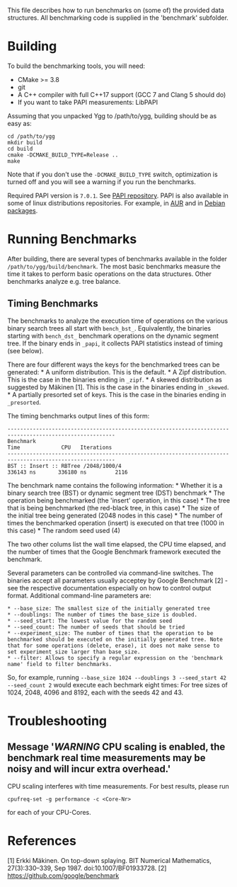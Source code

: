 This file describes how to run benchmarks on (some of) the provided data structures. All benchmarking code
is supplied in the 'benchmark' subfolder. 

Building
========

To build the benchmarking tools, you will need:

* CMake >= 3.8
* git
* A C++ compiler with full C++17 support (GCC 7 and Clang 5 should do)
* If you want to take PAPI measurements: LibPAPI

Assuming that you unpacked Ygg to /path/to/ygg, building should be as easy as:

```
cd /path/to/ygg
mkdir build
cd build
cmake -DCMAKE_BUILD_TYPE=Release ..
make
```

Note that if you don't use the `-DCMAKE_BUILD_TYPE` switch, optimization is turned off and you will see a warning if you run the benchmarks.

Required PAPI version is `7.0.1`.
See [PAPI repository](https://bitbucket.org/icl/papi/src/master/).
PAPI is also available in some of linux distributions repositories. For example, in [AUR](https://aur.archlinux.org/packages/papi) and in [Debian packages](https://packages.debian.org/sid/libpapi7.0).

Running Benchmarks
==================

After building, there are several types of benchmarks available in the folder `/path/to/ygg/build/benchmark`. The most basic benchmarks measure the time it takes to perform basic operations on the data structures. Other benchmarks analyze e.g. tree balance.

Timing Benchmarks
-----------------
The benchmarks to analyze the execution time of operations on the various binary search trees all start with `bench_bst_`. Equivalently, the binaries starting with `bench_dst_` benchmark operations on the dynamic segment tree. If the binary ends in `_papi`, it collects PAPI statistics instead of timing (see below). 

There are four different ways the keys for the benchmarked trees can be generated:
	* A uniform distribution. This is the default.
	* A Zipf distribution. This is the case in the binaries ending in `_zipf`.
	* A skewed distribution as suggested by Mäkinen [1]. This is the case in the binaries ending in `_skewed`.
	* A partially presorted set of keys. This is the case in the binaries ending in `_presorted`.

The timing benchmarks output lines of this form:

```
--------------------------------------------------------------------------------------------------------
Benchmark                                                              Time             CPU   Iterations
--------------------------------------------------------------------------------------------------------
BST :: Insert :: RBTree /2048/1000/4                              336143 ns       336180 ns         2116
```

The benchmark name contains the following information:
	* Whether it is a binary search tree (BST) or dynamic segment tree (DST) benchmark
	* The operation being benchmarked (the 'insert' operation, in this case)
	* The tree that is being benchmarked (the red-black tree, in this case)
	* The size of the initial tree being generated (2048 nodes in this case)
	* The number of times the benchmarked operation (insert) is executed on that tree (1000 in this case)
	* The random seed used (4)
	
The two other colums list the wall time elapsed, the CPU time elapsed, and the number of times that the Google Benchmark framework executed the benchmark.

Several parameters can be controlled via command-line switches. The binaries accept all parameters usually acceptey by Google Benchmark [2] - see the respective documentation especially on how to control output format. Additional command-line parameters are:

	* --base_size: The smallest size of the initially generated tree
	* --doublings: The number of times the base_size is doubled. 
	* --seed_start: The lowest value for the random seed
	* --seed_count: The number of seeds that should be tried
	* --experiment_size: The number of times that the operation to be benchmarked should be executed on the initially generated tree. Note that for some operations (delete, erase), it does not make sense to set experiment_size larger than base_size.
	* --filter: Allows to specify a regular expression on the 'benchmark name' field to filter benchmarks.
	
So, for example, running `--base_size 1024 --doublings 3 --seed_start 42 --seed_count 2` would execute each bechmark eight times: For tree sizes of 1024, 2048, 4096 and 8192, each with the seeds 42 and 43.


Troubleshooting
===============

Message '***WARNING*** CPU scaling is enabled, the benchmark real time measurements may be noisy and will incur extra overhead.'
----------------------------------------------

CPU scaling interferes with time measurements. For best results, please run

`cpufreq-set -g performance -c <Core-Nr>`

for each of your CPU-Cores.


References
==========
[1] Erkki Mäkinen. On top-down splaying. BIT Numerical Mathematics, 27(3):330–339, Sep 1987. doi:10.1007/BF01933728.
[2] https://github.com/google/benchmark
